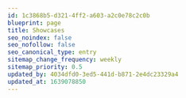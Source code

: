 ```yaml
---
id: 1c3868b5-d321-4ff2-a603-a2c0e78c2c0b
blueprint: page
title: Showcases
seo_noindex: false
seo_nofollow: false
seo_canonical_type: entry
sitemap_change_frequency: weekly
sitemap_priority: 0.5
updated_by: 4034dfd0-3ed5-441d-b871-2e4dc23329a4
updated_at: 1639078850
---
```

